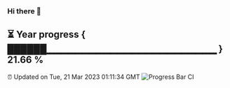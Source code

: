 ### Hi there 👋
⏳ Year progress { ██████▁▁▁▁▁▁▁▁▁▁▁▁▁▁▁▁▁▁▁▁▁▁▁▁ } 21.66 %
---
⏰ Updated on Tue, 21 Mar 2023 01:11:34 GMT
![Progress Bar CI](https://github.com/liununu/liununu/workflows/Progress%20Bar%20CI/badge.svg)
